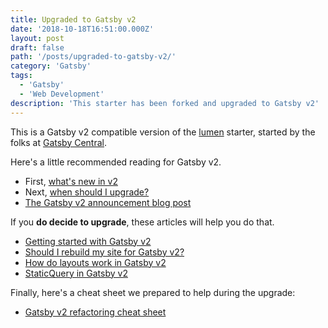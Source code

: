 ```yaml
---
title: Upgraded to Gatsby v2
date: '2018-10-18T16:51:00.000Z'
layout: post
draft: false
path: '/posts/upgraded-to-gatsby-v2/'
category: 'Gatsby'
tags:
  - 'Gatsby'
  - 'Web Development'
description: 'This starter has been forked and upgraded to Gatsby v2'
---
```


This is a Gatsby v2 compatible version of the
[lumen](https://github.com/alxshelepenok/gatsby-starter-lumen) starter, started
by the folks at [Gatsby Central](https://www.gatsbycentral.com/).

Here's a little recommended reading for Gatsby v2.

- First, [what's new in v2](https://www.gatsbycentral.com/whats-new-in-gatsby-v2)
- Next, [when should I upgrade?](https://www.gatsbycentral.com/when-should-i-upgrade-to-gatsby-v2)
- [The Gatsby v2 announcement blog post](https://www.gatsbyjs.org/blog/2018-09-17-gatsby-v2/)

If you **do decide to upgrade**, these articles will help you do that.

- [Getting started with Gatsby v2](https://www.gatsbycentral.com/getting-started-with-gatsby-v2)
- [Should I rebuild my site for Gatsby v2?](https://www.gatsbycentral.com/should-i-rebuild-my-site-for-gatsby-v2)
- [How do layouts work in Gatsby v2](https://www.gatsbycentral.com/how-do-layouts-work-in-gatsby-v2)
- [StaticQuery in Gatsby v2](https://www.gatsbycentral.com/staticquery-in-gatsby-v2)

Finally, here's a cheat sheet we prepared to help during the upgrade:

- [Gatsby v2 refactoring cheat sheet](https://www.gatsbycentral.com/gatsby-v2-refactoring-cheat-sheet)
